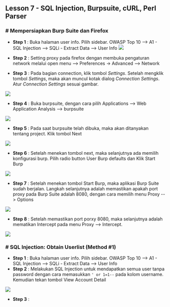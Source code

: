 Lesson 7 - SQL Injection, Burpsuite, cURL, Perl Parser
-------

### # Mempersiapkan Burp Suite dan Firefox

- **Step 1** : Buka halaman user info. Pilih sidebar. OWASP Top 10 --> A1 - SQL Injection --> SQLi - Extract Data --> User Info
![](/assets/VirtualBox_kali_19_12_2017_03_01_34.png)


-  **Step 2** : Setting proxy pada firefox dengan membuka pengaturan network melalui open menu --> Preferences -> Advanced --> Network

- **Step 3** : Pada bagian connection, klik tombol _Settings_. Setelah mengklik tombol _Settings_, maka akan muncul kotak dialog _Connection Settings_. Atur _Connection Settings_ sesuai gambar.

![](/assets/VirtualBox_kali_19_12_2017_16_06_35.png)

- **Step 4** : Buka burpsuite, dengan cara pilih Applications --> Web Application Analysis --> burpsuite

![](/assets/VirtualBox_kali_19_12_2017_16_10_12.png)


 - **Step 5** : Pada saat burpsuite telah dibuka, maka akan ditanyakan tentang project. Klik tombol Next 
 
 ![](/assets/VirtualBox_kali_19_12_2017_16_24_51.png)
 
 - **Step 6** : Setelah menekan tombol next, maka selanjutnya ada memilih konfigurasi burp. Pilih radio button User Burp defaults dan Klik Start Burp
 
 ![](/assets/VirtualBox_kali_19_12_2017_16_26_28.png)
 
 - **Step 7** : Setelah menekan tombol Start Burp, maka aplikasi Burp Suite sudah berjalan. Langkah selanjutnya adalah memastikan apakah port proxy pada Burp Suite adalah 8080, dengan cara memilih menu Proxy --> Options
 
 ![](/assets/VirtualBox_kali_19_12_2017_16_31_58.png)
 
 - **Step 8** : Setelah memastikan port porxy 8080, maka selanjutnya adalah mematikan Intercept pada menu Proxy --> Intercept.
 
 ![](/assets/VirtualBox_kali_19_12_2017_16_34_07.png)
 
 
 ### # SQL Injection: Obtain Userlist (Method #1)
 - **Step 1** : Buka halaman user info. Pilih sidebar. OWASP Top 10 --> A1 - SQL Injection --> SQLi - Extract Data --> User Info
 - **Step 2** : Melakukan SQL Injection untuk mendapatkan semua user tanpa password dengan cara memasukkan `' or 1=1--` pada kolom username. Kemudian tekan tombol View Account Detail
 
 ![](/assets/VirtualBox_kali_19_12_2017_16_43_47.png)
 
 - **Step 3** : 
 
 
 
 


